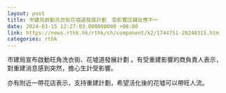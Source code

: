 ```yaml
---
layout: post
title: 市建局啟動洗衣街花墟道發展計劃　受影響店舖反應不一
date: 2024-03-15 12:27:03.000000000 +08:00
link: https://news.rthk.hk/rthk/ch/component/k2/1744751-20240315.htm
categories: rthk
---
```


市建局宣布啟動旺角洗衣街、花墟道發展計劃 。有受重建影響的商負責人表示，對重建消息感到突然，擔心生計受影響。

亦有附近一帶花店表示，支持重建計劃，希望活化後的花墟可以帶旺人流。
